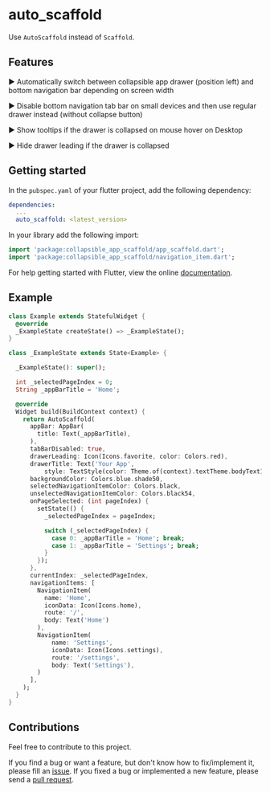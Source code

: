 # auto_scaffold

Use `AutoScaffold` instead of `Scaffold`.

## Features

► Automatically switch between collapsible app drawer (position left) and bottom navigation bar depending on screen width

► Disable bottom navigation tab bar on small devices and then use regular drawer instead (without collapse button)

► Show tooltips if the drawer is collapsed on mouse hover on Desktop

► Hide drawer leading if the drawer is collapsed

## Getting started

In the `pubspec.yaml` of your flutter project, add the following dependency:

```yaml
dependencies:
  ...
  auto_scaffold: <latest_version>
```

In your library add the following import:

```dart
import 'package:collapsible_app_scaffold/app_scaffold.dart';
import 'package:collapsible_app_scaffold/navigation_item.dart';
```

For help getting started with Flutter, view the online [documentation](https://flutter.io/).

## Example

```dart
class Example extends StatefulWidget {
  @override
  _ExampleState createState() => _ExampleState();
}

class _ExampleState extends State<Example> {

  _ExampleState(): super();

  int _selectedPageIndex = 0;
  String _appBarTitle = 'Home';

  @override
  Widget build(BuildContext context) {
    return AutoScaffold(
      appBar: AppBar(
        title: Text(_appBarTitle),
      ),
      tabBarDisabled: true,
      drawerLeading: Icon(Icons.favorite, color: Colors.red),
      drawerTitle: Text('Your App',
          style: TextStyle(color: Theme.of(context).textTheme.bodyText1.color)),
      backgroundColor: Colors.blue.shade50,
      selectedNavigationItemColor: Colors.black,
      unselectedNavigationItemColor: Colors.black54,
      onPageSelected: (int pageIndex) {
        setState(() {
          _selectedPageIndex = pageIndex;

          switch (_selectedPageIndex) {
            case 0: _appBarTitle = 'Home'; break;
            case 1: _appBarTitle = 'Settings'; break;
          }
        });
      },
      currentIndex: _selectedPageIndex,
      navigationItems: [
        NavigationItem(
          name: 'Home',
          iconData: Icon(Icons.home),
          route: '/',
          body: Text('Home')
        ),
        NavigationItem(
            name: 'Settings',
            iconData: Icon(Icons.settings),
            route: '/settings',
            body: Text('Settings'),
        )
      ],
    );
  }
}
```

## Contributions

Feel free to contribute to this project.

If you find a bug or want a feature, but don't know how to fix/implement it, please fill an [issue](https://github.com/timobaehr/collapsable_app_scaffold/issues).
If you fixed a bug or implemented a new feature, please send a [pull request](https://github.com/timobaehr/collapsable_app_scaffold/pulls).
